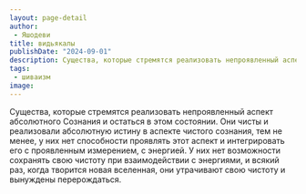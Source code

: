 ```yaml
---
layout: page-detail
author:
 - Яшодеви
title: видьякалы
publishDate: "2024-09-01"
description: Существа, которые стремятся реализовать непроявленный аспект абсолютного Сознания и остаться в этом состоянии. Они чисты и реализовали абсолютную истину в аспекте чистого сознания, тем не менее, у них нет способности проявлять этот аспект и интегрировать его с проявленным измерением, с энергией. У них нет возможности сохранять свою чистоту при взаимодействии с энергиями, и всякий раз, когда творится новая вселенная, они утрачивают свою чистоту и вынуждены перерождаться.
tags:
 - шиваизм
image: 
---
```


Существа, которые стремятся реализовать непроявленный аспект абсолютного Сознания и остаться в этом состоянии. Они чисты и реализовали абсолютную истину в аспекте чистого сознания, тем не менее, у них нет способности проявлять этот аспект и интегрировать его с проявленным измерением, с энергией. У них нет возможности сохранять свою чистоту при взаимодействии с энергиями, и всякий раз, когда творится новая вселенная, они утрачивают свою чистоту и вынуждены перерождаться.

